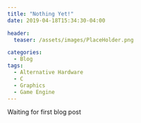 ```yaml
---
title: "Nothing Yet!"
date: 2019-04-18T15:34:30-04:00

header:
  teaser: /assets/images/PlaceHolder.png

categories:
  - Blog
tags:
  - Alternative Hardware
  - C
  - Graphics
  - Game Engine
---
```


Waiting for first blog post 
